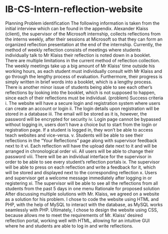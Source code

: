# IB-CS-Intern-reflection-website
Planning
Problem identification
The following information is taken from the initial interview which can be found in the appendix. Alexander Klaiss (client), the supervisor of the Microsoft internship, collects reflections from the interns weekly, after their sessions at Microsoft so that they can form an organized reflection presentation at the end of the internship. Currently, the method of weekly reflection consists of meetings where students individually talk to Mr Klaiss their reflection is noted down in a booklet. There are multiple limitations in the current method of reflection collection. The weekly meetings take up a big amount of Mr Klaiss’ time outside his working hours, as each student must individually consult with Mr Klaiss and go through the lengthy process of evaluation. Furthermore, their progress is simply written in brief words into a booklet, which is a lengthy process. There is another minor issue of students being able to see each other’s reflections by looking into the booklet, which is not supposed to happen, since each of their reflections must be individual. (problem)
Success criteria
i.	The website will have a secure login and registration system where users can create an account or login
ii.	The login details upon registration will be stored in a database
iii.	The email will be stored as it is, however, the password will be encrypted for security
iv.	Login page cannot be bypassed without logging in, users don’t have a choice but to start from the login or registration page. If a student is logged in, they won’t be able to access teach websites and vice-versa.
v.	Students will be able to see their reflections in the “Your Reflections” page along with supervisor feedback next to it
vi.	Each reflection will have the upload date next to it and will be arranged in chronological order
vii.	All users will be able to change their password
viii.	There will be an individual interface for the supervisor in order to be able to see every student’s reflection portals
ix.	The supervisor will be able to press on each reflection and write a feedback for it, which will be stored and displayed next to the corresponding reflection
x.	Users and supervisor get a welcome message immediately after logging in or registering
xi.	The supervisor will be able to see all the reflections from all students from the past 5 days in one menu
Rationale for proposed solution
After discussing multiple solutions with Mr. Klaiss, we agreed on a website as a solution for his problem. I chose to code the website using HTML and PHP, with the help of MySQL to interact with the database, as MySQL works seamlessly with PHP. Ultimately, I chose to design the website using CSS, because allows me to meet the requirements of Mr. Klaiss’ desired reflection portal, working well with HTML, allowing for an intuitive GUI where he and students are able to log in and write reflections.
